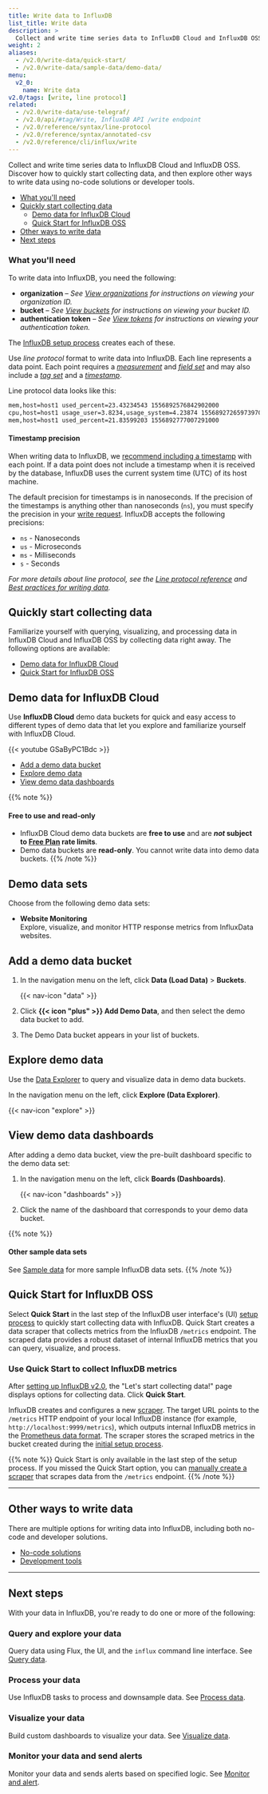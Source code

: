 ```yaml
---
title: Write data to InfluxDB
list_title: Write data
description: >
  Collect and write time series data to InfluxDB Cloud and InfluxDB OSS.
weight: 2
aliases:
  - /v2.0/write-data/quick-start/
  - /v2.0/write-data/sample-data/demo-data/
menu:
  v2_0:
    name: Write data
v2.0/tags: [write, line protocol]
related:
  - /v2.0/write-data/use-telegraf/
  - /v2.0/api/#tag/Write, InfluxDB API /write endpoint
  - /v2.0/reference/syntax/line-protocol
  - /v2.0/reference/syntax/annotated-csv
  - /v2.0/reference/cli/influx/write
---
```


Collect and write time series data to InfluxDB Cloud and InfluxDB OSS. Discover how to quickly start collecting data, and then explore other ways to write data using no-code solutions or developer tools.


- [What you'll need](#what-you-ll-need)
- [Quickly start collecting data](#quickly-start-collecting-data)
  - [Demo data for InfluxDB Cloud](#demo-data-for-influxdb-cloud)
  - [Quick Start for InfluxDB OSS](#quick-start-for-influxdb-oss)
- [Other ways to write data](#other-ways-to-write-data)
- [Next steps](#next-steps)

### What you'll need

To write data into InfluxDB, you need the following:

- **organization** – _See [View organizations](/v2.0/organizations/view-orgs/#view-your-organization-id)
  for instructions on viewing your organization ID._
- **bucket** – _See [View buckets](/v2.0/organizations/buckets/view-buckets/) for
  instructions on viewing your bucket ID._
- **authentication token** – _See [View tokens](/v2.0/security/tokens/view-tokens/)
  for instructions on viewing your authentication token._

The [InfluxDB setup process](/v2.0/get-started/#set-up-influxdb) creates each of these.

Use _line protocol_ format to write data into InfluxDB.
Each line represents a data point.
Each point requires a [*measurement*](/v2.0/reference/syntax/line-protocol/#measurement)
and [*field set*](/v2.0/reference/syntax/line-protocol/#field-set) and may also include
a [*tag set*](/v2.0/reference/syntax/line-protocol/#tag-set) and a [*timestamp*](/v2.0/reference/syntax/line-protocol/#timestamp).

Line protocol data looks like this:

```sh
mem,host=host1 used_percent=23.43234543 1556892576842902000
cpu,host=host1 usage_user=3.8234,usage_system=4.23874 1556892726597397000
mem,host=host1 used_percent=21.83599203 1556892777007291000
```

#### Timestamp precision

When writing data to InfluxDB, we [recommend including a timestamp](/v2.0/reference/syntax/line-protocol/#timestamp) with each point.
If a data point does not include a timestamp when it is received by the database,
InfluxDB uses the current system time (UTC) of its host machine.

The default precision for timestamps is in nanoseconds.
If the precision of the timestamps is anything other than nanoseconds (`ns`),
you must specify the precision in your [write request](#ways-to-write-data-into-influxdb).
InfluxDB accepts the following precisions:

- `ns` - Nanoseconds
- `us` - Microseconds
- `ms` - Milliseconds
- `s` - Seconds

_For more details about line protocol, see the [Line protocol reference](/v2.0/reference/syntax/line-protocol)
and [Best practices for writing data](/v2.0/write-data/best-practices/)._

## Quickly start collecting data

Familiarize yourself with querying, visualizing, and processing data in InfluxDB Cloud and InfluxDB OSS by collecting data right away. The following options are available:

- [Demo data for InfluxDB Cloud](#demo-data-for-influxdb-cloud)
- [Quick Start for InfluxDB OSS](#quick-start-for-influxdb-oss)


## Demo data for InfluxDB Cloud
Use **InfluxDB Cloud** demo data buckets for quick and easy access to different
types of demo data that let you explore and familiarize yourself with InfluxDB Cloud.

{{< youtube GSaByPC1Bdc >}}

- [Add a demo data bucket](#add-a-demo-data-bucket)
- [Explore demo data](#explore-demo-data)
- [View demo data dashboards](#view-demo-data-dashboards)

{{% note %}}
#### Free to use and read-only
- InfluxDB Cloud demo data buckets are **free to use** and are **_not_ subject to
  [Free Plan](/v2.0/account-management/pricing-plans/#free-plan) rate limits**.
- Demo data buckets are **read-only**. You cannot write data into demo data buckets.
{{% /note %}}

## Demo data sets
Choose from the following demo data sets:

- **Website Monitoring**  
  Explore, visualize, and monitor HTTP response metrics from InfluxData websites.


## Add a demo data bucket
1.  In the navigation menu on the left, click **Data (Load Data)** > **Buckets**.

    {{< nav-icon "data" >}}

2.  Click **{{< icon "plus" >}} Add Demo Data**, and then select the demo data bucket to add.
3.  The Demo Data bucket appears in your list of buckets.

## Explore demo data
Use the [Data Explorer](https://v2.docs.influxdata.com/v2.0/visualize-data/explore-metrics/)
to query and visualize data in demo data buckets.

In the navigation menu on the left, click **Explore (Data Explorer)**.

{{< nav-icon "explore" >}}

## View demo data dashboards
After adding a demo data bucket, view the pre-built dashboard specific to the demo data set:

1. In the navigation menu on the left, click **Boards (Dashboards)**.

    {{< nav-icon "dashboards" >}}

2. Click the name of the dashboard that corresponds to your demo data bucket.

{{% note %}}
#### Other sample data sets
See [Sample data](/v2.0/reference/sample-data) for more sample InfluxDB data sets.
{{% /note %}}

## Quick Start for InfluxDB OSS

Select **Quick Start** in the last step of the InfluxDB user interface's (UI)
[setup process](/v2.0/get-started/#set-up-influxdb) to quickly start collecting data with InfluxDB.
Quick Start creates a data scraper that collects metrics from the InfluxDB `/metrics` endpoint.
The scraped data provides a robust dataset of internal InfluxDB metrics that you can query, visualize, and process.

### Use Quick Start to collect InfluxDB metrics
After [setting up InfluxDB v2.0](/v2.0/get-started/#set-up-influxdb),
the "Let's start collecting data!" page displays options for collecting data.
Click **Quick Start**.

InfluxDB creates and configures a new [scraper](/v2.0/write-data/scrape-data/).
The target URL points to the `/metrics` HTTP endpoint of your local InfluxDB instance
(for example, `http://localhost:9999/metrics`), which outputs internal InfluxDB
metrics in the [Prometheus data format](https://prometheus.io/docs/instrumenting/exposition_formats/).
The scraper stores the scraped metrics in the bucket created during the
[initial setup process](/v2.0/get-started/#set-up-influxdb).

{{% note %}}
Quick Start is only available in the last step of the setup process.
If you missed the Quick Start option, you can [manually create a scraper](/v2.0/write-data/scrape-data)
that scrapes data from the `/metrics` endpoint.
{{% /note %}}


---

## Other ways to write data

There are multiple options for writing data into InfluxDB, including both no-code and developer solutions.

  - [No-code solutions](/v2.0/write-data/no-code)
  - [Development tools](/v2.0/write-data/development-tools)

---

## Next steps
With your data in InfluxDB, you're ready to do one or more of the following:

### Query and explore your data
Query data using Flux, the UI, and the `influx` command line interface.
See [Query data](/v2.0/query-data/).

### Process your data
Use InfluxDB tasks to process and downsample data. See [Process data](/v2.0/process-data/).

### Visualize your data
Build custom dashboards to visualize your data.
See [Visualize data](/v2.0/visualize-data/).

### Monitor your data and send alerts
Monitor your data and sends alerts based on specified logic.
See [Monitor and alert](/v2.0/monitor-alert/).
